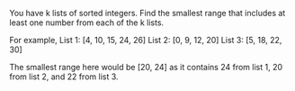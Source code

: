 You have k lists of sorted integers. Find the smallest range that includes at least one number from each of the k lists.

For example,
List 1: [4, 10, 15, 24, 26]
List 2: [0, 9, 12, 20]
List 3: [5, 18, 22, 30]

The smallest range here would be [20, 24] as it contains 24 from list 1, 20 from list 2, and 22 from list 3.